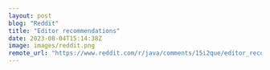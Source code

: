 ```yaml
---
layout: post
blog: "Reddit"
title: "Editor recommendations"
date: 2023-08-04T15:14:38Z
image: images/reddit.png
remote_url: "https://www.reddit.com/r/java/comments/15i2que/editor_recommendations/"
---
```

